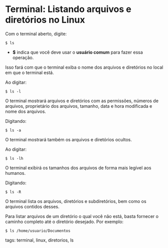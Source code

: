 # Terminal: Listando arquivos e diretórios no Linux


Com o terminal aberto, digite:

```
$ ls
```

- **$** indica que você deve usar o **usuário comum** para fazer essa operação.

Isso fará com que o terminal exiba o nome dos arquivos e diretórios no local em que o terminal está.

Ao digitar:

```
$ ls -l
```

O terminal mostrará arquivos e diretórios com as permissões, números de arquivos, proprietário dos arquivos, tamanho, data e hora modificada e nome dos arquivos.

Digitando:

```
$ ls -a
```

O terminal mostrará também os arquivos e diretórios ocultos.

Ao digitar:

```
$ ls -lh
```

O terminal exibirá os tamanhos dos arquivos de forma mais legível aos humanos.

Digitando:

```
$ ls -R
```

O terminal lista os arquivos, diretórios e subdiretórios, bem como os arquivos contidos desses.

Para listar arquivos de um diretório o qual você não está, basta fornecer o caminho completo até o diretório desejado. Por exemplo:

```
$ ls /home/usuario/Documentos
```

tags: terminal, linux, diretorios, ls
